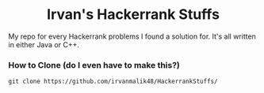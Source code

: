 # <div align="center"> Irvan's Hackerrank Stuffs </div>
My repo for every Hackerrank problems I found a solution for.
It's all written in either Java or C++.

### How to Clone (do I even have to make this?)
```
git clone https://github.com/irvanmalik48/HackerrankStuffs/
```
